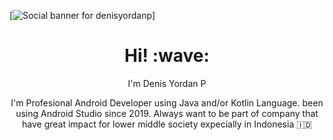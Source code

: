 [![Social banner for denisyordanp](https://github.com/denisyordanp/denisyordanp/assets/github-cover.png)]
<h1 align='center'> Hi! :wave:</h1>
<p align='center'>
I'm Denis Yordan P
</p>
<p align='center'>I'm Profesional Android Developer using Java and/or Kotlin Language. been using Android Studio since 2019. Always want to be part of company that have great impact for lower middle society expecially in Indonesia 🇮🇩</p>
